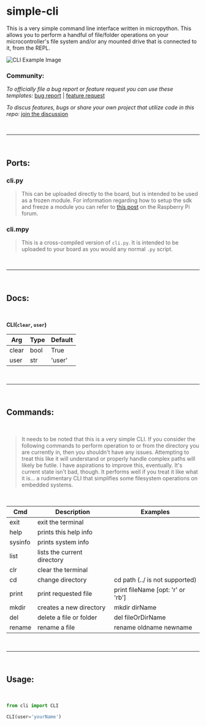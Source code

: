 # simple-cli

This is a very simple command line interface written in micropython. This allows you to perform a handful of file/folder operations on your microcontroller's file system and/or any mounted drive that is connected to it, from the REPL.

![CLI Example Image](https://i.imgur.com/Busi9DL.png "CLI Example")


### Community:

_To officially file a bug report or feature request you can use these templates:_   [bug report](https://github.com/OneMadGypsy/simple-cli/blob/main/.github/ISSUE_TEMPLATE/bug_report.md) | [feature request](https://github.com/OneMadGypsy/simple-cli/blob/main/.github/ISSUE_TEMPLATE/feature_request.md)

_To discus features, bugs or share your own project that utilize code in this repo:_   [join the discussion](https://github.com/OneMadGypsy/simple-cli/discussions/1)

<br />

------

<br />

## Ports:

### cli.py
>This can be uploaded directly to the board, but is intended to be used as a frozen module. For information regarding how to setup the sdk and freeze a module you can refer to [this post](https://www.raspberrypi.org/forums/viewtopic.php?f=146&t=306449#p1862108) on the Raspberry Pi forum.


### cli.mpy
>This is a cross-compiled version of `cli.py`. It is intended to be uploaded to your board as you would any normal `.py` script.

<br />

-------

<br />

## Docs:

<br />

**CLI(`clear`, `user`)**

 Arg   | Type   | Default
 ------|--------|----------
 clear | bool   | True
 user  | str    | 'user'
 
 <br />
 
 ------
 
 <br />
 
 ## Commands:
 
 <br />
 
>It needs to be noted that this is a very simple CLI. If you consider the following commands to perform operation to or from the directory you are currently in, then you shouldn't have any issues. Attempting to treat this like it will understand or properly handle complex paths will likely be futile. I have aspirations to improve this, eventually. It's current state isn't bad, though. It performs well if you treat it like what it is... a rudimentary CLI that simplifies some filesystem operations on embedded systems.
 
 <br />

 Cmd    | Description                  | Examples                              |
--------|------------------------------|---------------------------------------|
exit    | exit the terminal            |                                       |
help    | prints this help info        |                                       |
sysinfo | prints system info           |                                       |
list    | lists the current directory  |                                       |
clr     | clear the terminal           |                                       |
cd      | change directory             | cd path (../ is not supported)        |
print   | print requested file         | print fileName [opt: \'r\' or \'rb\'] |
mkdir   | creates a new directory      | mkdir dirName                         |
del     | delete a file or folder      | del fileOrDirName                     |
rename  | rename a file                | rename oldname newname                |

<br />
 
------
 
<br />
 
  
## Usage:

 <br />
 
```python
from cli import CLI

CLI(user='yourName')
```

